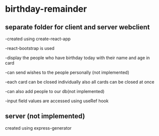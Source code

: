 # birthday-remainder

separate folder for client and server
webclient
--------------------------------
-created using create-react-app

-react-bootstrap is used

-display the people who have birthday today with their name and age in card

-can send wishes to the people personally (not implemented)

-each card can be closed individually also all cards can be closed at once

-can also add people to our db(not implemented)

-input field values are accessed using useRef hook

server (not implemented)
--------------------------------
created using express-generator



